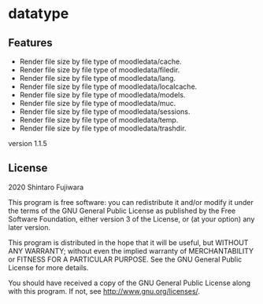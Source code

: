 # datatype #

Features
--------
- Render file size by file type of moodledata/cache. 
- Render file size by file type of moodledata/filedir. 
- Render file size by file type of moodledata/lang. 
- Render file size by file type of moodledata/localcache. 
- Render file size by file type of moodledata/models. 
- Render file size by file type of moodledata/muc. 
- Render file size by file type of moodledata/sessions. 
- Render file size by file type of moodledata/temp. 
- Render file size by file type of moodledata/trashdir. 

version 1.1.5

## License ##

2020 Shintaro Fujiwara <shintaro dot fujiwara at gmail dot com>

This program is free software: you can redistribute it and/or modify it under
the terms of the GNU General Public License as published by the Free Software
Foundation, either version 3 of the License, or (at your option) any later
version.

This program is distributed in the hope that it will be useful, but WITHOUT ANY
WARRANTY; without even the implied warranty of MERCHANTABILITY or FITNESS FOR A
PARTICULAR PURPOSE.  See the GNU General Public License for more details.

You should have received a copy of the GNU General Public License along with
this program.  If not, see <http://www.gnu.org/licenses/>.
